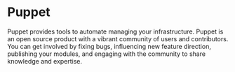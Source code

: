 # Puppet

Puppet provides tools to automate managing your infrastructure. Puppet is an open source product with a vibrant community of users and contributors. You can get involved by fixing bugs, influencing new feature direction, publishing your modules, and engaging with the community to share knowledge and expertise.
